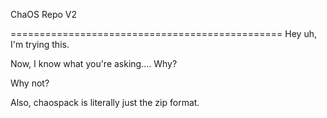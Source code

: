 ChaOS Repo V2


===============================================
Hey uh, I'm trying this.

Now, I know what you're asking.... Why?

Why not?

Also, chaospack is literally just the zip format.